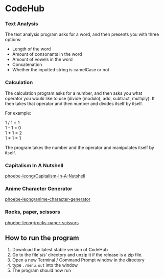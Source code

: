 # CodeHub

### Text Analysis

The text analysis program asks for a word, and then presents you with three options:

- Length of the word
- Amount of consonants in the word
- Amount of vowels in the word
- Concatenation
- Whether the inputted string is camelCase or not

### Calculation

The calculation program asks for a number, and then asks you what operator you would like to use (divide (modulo), add, subtract, multiply).
It then takes that operator and then number and divides itself by itself.

For example:

1 / 1 = 1  
1 - 1 = 0  
1 + 1 = 2  
1 * 1 = 1  

The program takes the number and the operator and manipulates itself by itself.

### Capitalism In A Nutshell

[phoebe-leong/Capitalism-In-A-Nutshell](https://github.com/phoebe-leong/Capitalism-In-A-Nutshell)

### Anime Character Generator

[phoebe-leong/anime-character-generator](https://github.com/phoebe-leong/anime-character-generator)

### Rocks, paper, scissors

[phoebe-leong/rocks-paper-scissors](https://github.com/phoebe-leong/CodeHub/releases/tag/4.0)

## How to run the program

1. Download the latest stable version of CodeHub
2. Go to the file's/s' directory and unzip it if the release is a zip file.
3. Open a new Terminal / Command Prompt window in the directory
4. type `./menu.out` into the window
5. The program should now run
